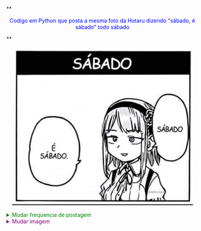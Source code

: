 **<p align="center" style="color: blue;">
Codigo em Python que posta a mesma foto da Hotaru dizendo "sábado, é sábado" todo sábado
</p>**

<p align="center">
  <img src="./image/sabado.jpg" alt="Descrição da Imagem">
</p>

<details>
  <summary style="color: green;">Mudar frequencia de postagem</summary>
  
  Para alterar a Frequência de postagem, acesse o arquivo na pasta workflow e mude a variável (- cron: '0 9 * * 6' )
    
  **m h dom mon dow**
    
  m representa os minutos (0 a 59).  
  h representa as horas (0 a 23).  
  dom representa o dia do mês (1 a 31).  
  mon representa o mês (1 a 12).  
  dow representa o dia da semana (0 a 6, sendo 0 domingo).  

</details>

<details>
     <summary style="color: purple;">Mudar imagem</summary>
  Acesse o arquivo (main.py) e mude o ('./image/sabado.jpg') para o nome do arquivo que você upou na pasta image  
  
</details>



